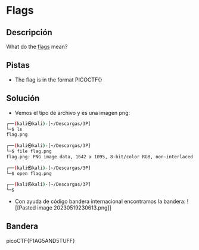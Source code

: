 # Flags




## Descripción
What do the [flags](https://jupiter.challenges.picoctf.org/static/fbeb5f9040d62b18878d199cdda2d253/flag.png) mean?

## Pistas
- The flag is in the format PICOCTF{}

## Solución

- Vemos el tipo de archivo y es una imagen png:

``` bash
┌──(kali㉿kali)-[~/Descargas/3P]
└─$ ls    
flag.png
                                                                                                                                                           
┌──(kali㉿kali)-[~/Descargas/3P]
└─$ file flag.png 
flag.png: PNG image data, 1642 x 1095, 8-bit/color RGB, non-interlaced
                                                                                                                                                           
┌──(kali㉿kali)-[~/Descargas/3P]
└─$ open flag.png 
                                                                                                                                                           
┌──(kali㉿kali)-[~/Descargas/3P]
└─$ 


``` 

- Con ayuda de  código bandera internacional encontramos la bandera:
![[Pasted image 20230519230613.png]]

## Bandera 
picoCTF{F1AG5AND5TUFF}

